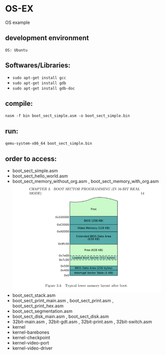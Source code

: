 
# OS-EX  
  OS example  

## development environment
	OS: Ubuntu
## Softwares/Libraries:  
 - `sudo apt-get install gcc`
 - `sudo apt-get install gdb`
 - `sudo apt-get install gdb-doc`
## compile:  
 `nasm -f bin boot_sect_simple.asm -o boot_sect_simple.bin` 
## run:  
 `qemu-system-x86_64 boot_sect_simple.bin`  
## order to access:  
 - boot_sect_simple.asm 
 - boot_sect_hello_world.asm 
 - boot_sect_memory_without_org.asm , boot_sect_memory_with_org.asm
   ![boot sector diagram](https://github.com/meetsandesh/OS-EX/blob/main/boot_sector.png)
 - boot_sect_stack.asm
 - boot_sect_print_main.asm , boot_sect_print.asm , boot_sect_print_hex.asm
 - boot_sect_segmentation.asm
 - boot_sect_disk_main.asm , boot_sect_disk.asm
 - 32bit-main.asm , 32bit-gdt.asm , 32bit-print.asm , 32bit-switch.asm
 - kernel
 - kernel-barebones
 - kernel-checkpoint
 - kernel-video-port
 - kernel-video-driver
